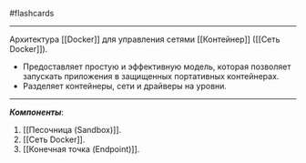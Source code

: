 #flashcards
***
Архитектура [[Docker]] для управления сетями [[Контейнер]] ([[Сеть Docker]]).
- Предоставляет простую и эффективную модель, которая позволяет запускать приложения в защищенных портативных контейнерах.
- Разделяет контейнеры, сети и драйверы на уровни.
***
***Компоненты***:
1. [[Песочница (Sandbox)]].
2. [[Сеть Docker]].
3. [[Конечная точка (Endpoint)]].
<!--SR:!2025-10-19,2,230-->